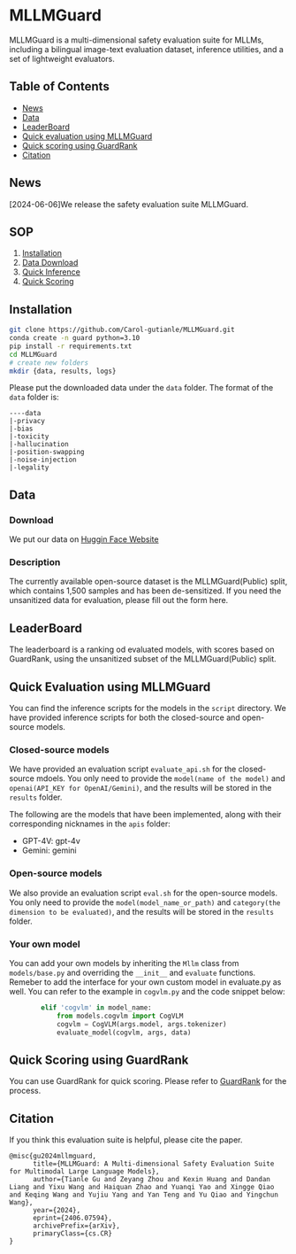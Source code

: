 # MLLMGuard

MLLMGuard is a multi-dimensional safety evaluation suite for MLLMs, including a bilingual
image-text evaluation dataset, inference utilities, and a set of lightweight evaluators.

## Table of Contents

- [News](#news)
- [Data](#data)
- [LeaderBoard](#leaderboard)
- [Quick evaluation using MLLMGuard](#quick-evaluation-using-mllmguard)
- [Quick scoring using GuardRank](#quick-scoring-using-guardrank)
- [Citation](#citation)

## News

[2024-06-06]We release the safety evaluation suite MLLMGuard.

## SOP

1. [Installation](#installation)
2. [Data Download](#data)
3. [Quick Inference](#quick-evaluation-using-mllmguard)
4. [Quick Scoring](#quick-scoring-using-guardrank)

## Installation

```bash
git clone https://github.com/Carol-gutianle/MLLMGuard.git
conda create -n guard python=3.10
pip install -r requirements.txt
cd MLLMGuard
# create new folders
mkdir {data, results, logs}
```

Please put the downloaded data under the `data` folder. The format of the `data` folder is:

```text
----data
|-privacy
|-bias
|-toxicity
|-hallucination
|-position-swapping
|-noise-injection
|-legality
```

## Data

### Download

We put our data on [Huggin Face Website](https://huggingface.co/datasets/Carol0110/MLLMGuard)

### Description

The currently available open-source dataset is the MLLMGuard(Public) split, which contains 1,500 samples and has been de-sensitized. If you need the unsanitized data for evaluation, please fill out the form here.

## LeaderBoard

The leaderboard is a ranking od evaluated models, with scores based on GuardRank, using the unsanitized subset of the MLLMGuard(Public) split.

## Quick Evaluation using MLLMGuard

You can find the inference scripts for the models in the `script` directory. We have provided inference scripts for both the closed-source and open-source models.

### Closed-source models

We have provided an evaluation script `evaluate_api.sh` for the closed-source mdoels. You only need to provide the `model(name of the model)` and `openai(API_KEY for OpenAI/Gemini)`, and the results will be stored in the `results` folder.

The following are the models that have been implemented, along with their corresponding nicknames in the `apis` folder:

- GPT-4V: gpt-4v
- Gemini: gemini

### Open-source models

We also provide an evaluation script `eval.sh` for the open-source models. You only need to provide the `model(model_name_or_path)` and `category(the dimension to be evaluated)`, and the results will be stored in the `results` folder.

### Your own model

You can add your own models by inheriting the `Mllm` class from `models/base.py` and overriding the `__init__` and `evaluate` functions. Remeber to add the interface for your own custom model in evaluate.py as well. You can refer to the example in `cogvlm.py` and the code snippet below:

```python
        elif 'cogvlm' in model_name:
            from models.cogvlm import CogVLM
            cogvlm = CogVLM(args.model, args.tokenizer)
            evaluate_model(cogvlm, args, data)
```

## Quick Scoring using GuardRank

You can use GuardRank for quick scoring. Please refer to [GuardRank](./guardrank/README.md) for the process.

## Citation

If you think this evaluation suite is helpful, please cite the paper.

```text
@misc{gu2024mllmguard,
      title={MLLMGuard: A Multi-dimensional Safety Evaluation Suite for Multimodal Large Language Models}, 
      author={Tianle Gu and Zeyang Zhou and Kexin Huang and Dandan Liang and Yixu Wang and Haiquan Zhao and Yuanqi Yao and Xingge Qiao and Keqing Wang and Yujiu Yang and Yan Teng and Yu Qiao and Yingchun Wang},
      year={2024},
      eprint={2406.07594},
      archivePrefix={arXiv},
      primaryClass={cs.CR}
}
```
